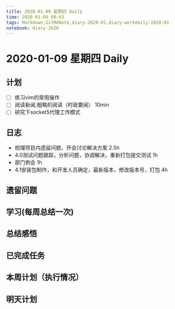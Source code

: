 ```yaml
---
title: 2020-01-09 星期四 Daily
time: 2020-01-09 09:43
tags: Markdown,GitMdNote,diary-2020-01,diary-workdaily-2020-01
notebook: diary-2020
---
```


#  2020-01-09 星期四 Daily

## 计划

- [ ] 练习vim的常用操作
- [ ] 阅读新闻,粗略的阅读（时政要闻）  10min
- [ ] 研究下socket5代理工作模式

## 日志

- 梳理项目内遗留问题，开会讨论解决方案 2.5h
- 4.0测试问题跟踪，分析问题，协调解决，重新打包提交测试 1h
- 部门例会 1h
- 4.1安装包制作，和开发人员确定，最新版本，修改版本号，打包 4h

## 遗留问题

## 学习(每周总结一次)

## 总结感悟

## 已完成任务

## 本周计划（执行情况）

## 明天计划


